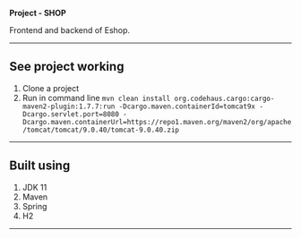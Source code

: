 **Project - SHOP**

Frontend and backend of Eshop.

---

## See project working

1. Clone a project
2. Run in command line
`mvn clean install org.codehaus.cargo:cargo-maven2-plugin:1.7.7:run -Dcargo.maven.containerId=tomcat9x -Dcargo.servlet.port=8080 -Dcargo.maven.containerUrl=https://repo1.maven.org/maven2/org/apache/tomcat/tomcat/9.0.40/tomcat-9.0.40.zip`

---

## Built using

1. JDK 11
2. Maven
3. Spring
4. H2

---

